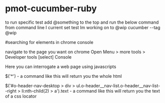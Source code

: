 # pmot-cucumber-ruby

to run specific test add @something to the top and run the below command from command line
I current set test Im working on to @wip
cucumber --tag @wip

#searching for elements in chrome console

navigate to the page you want on chrome
Open Menu > more tools > Developer tools [select] Console

Here you can interrogate a web page using javascripts

$('*') - a command like this will return you the whole html

$('#o-header-nav-desktop > div > ul.o-header__nav-list.o-header__nav-list--right > li:nth-child(2) > a').text - a command like this will return you the text of a css locator


